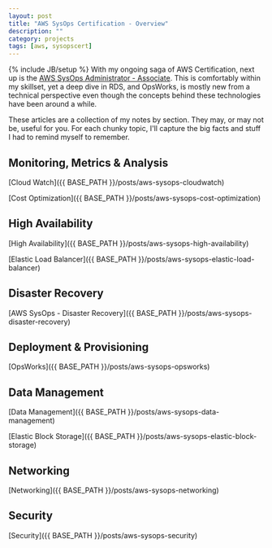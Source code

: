 ```yaml
---
layout: post
title: "AWS SysOps Certification - Overview"
description: ""
category: projects
tags: [aws, sysopscert]
---
```

{% include JB/setup %}
With my ongoing saga of AWS Certification, next up is the [AWS SysOps Administrator - Associate](https://aws.amazon.com/certification/certified-sysops-admin-associate/). This is comfortably within my skillset, yet a deep dive in RDS, and OpsWorks, is mostly new from a technical perspective even though the concepts behind these technologies have been around a while. 

These articles are a collection of my notes by section. They may, or may not be, useful for you. For each chunky topic, I'll capture the big facts and stuff I had to remind myself to remember.

## Monitoring, Metrics &amp; Analysis
[Cloud Watch]({{ BASE_PATH }}/posts/aws-sysops-cloudwatch)

[Cost Optimization]({{ BASE_PATH }}/posts/aws-sysops-cost-optimization)

## High Availability
[High Availability]({{ BASE_PATH }}/posts/aws-sysops-high-availability)

[Elastic Load Balancer]({{ BASE_PATH }}/posts/aws-sysops-elastic-load-balancer)

## Disaster Recovery
[AWS SysOps - Disaster Recovery]({{ BASE_PATH }}/posts/aws-sysops-disaster-recovery)


## Deployment & Provisioning
[OpsWorks]({{ BASE_PATH }}/posts/aws-sysops-opsworks)


## Data Management
[Data Management]({{ BASE_PATH }}/posts/aws-sysops-data-management)

[Elastic Block Storage]({{ BASE_PATH }}/posts/aws-sysops-elastic-block-storage)

## Networking

[Networking]({{ BASE_PATH }}/posts/aws-sysops-networking)

## Security

[Security]({{ BASE_PATH }}/posts/aws-sysops-security)